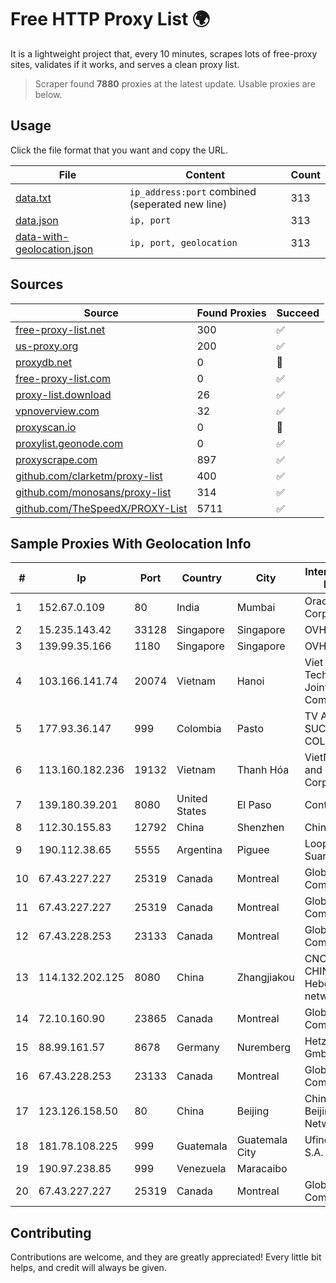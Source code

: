 
# Free HTTP Proxy List 🌍

It is a lightweight project that, every 10 minutes, scrapes lots of free-proxy sites, validates if it works, and serves a clean proxy list.


> Scraper found **7880** proxies at the latest update. Usable proxies are below.

## Usage

Click the file format that you want and copy the URL.


|File|Content|Count|
|----|-------|-----|
|[data.txt](https://raw.githubusercontent.com/themiralay/Proxy-List-World/master/data.txt)|`ip_address:port` combined (seperated new line)|313|
|[data.json](https://raw.githubusercontent.com/themiralay/Proxy-List-World/master/data.json)|`ip, port`|313|
|[data-with-geolocation.json](https://raw.githubusercontent.com/themiralay/Proxy-List-World/master/data-with-geolocation.json)|`ip, port, geolocation`|313|

## Sources

|Source|Found Proxies|Succeed|
|------|-------------|-------|
|[free-proxy-list.net](https://free-proxy-list.net)|300|✅|
|[us-proxy.org](https://www.us-proxy.org)|200|✅|
|[proxydb.net](http://proxydb.net)|0|🚫|
|[free-proxy-list.com](https://free-proxy-list.com/?page=&port=&type%5B%5D=http&type%5B%5D=https&up_time=0&search=Search)|0|✅|
|[proxy-list.download](https://www.proxy-list.download/HTTP)|26|✅|
|[vpnoverview.com](https://vpnoverview.com/privacy/anonymous-browsing/free-proxy-servers)|32|✅|
|[proxyscan.io](https://www.proxyscan.io)|0|🚫|
|[proxylist.geonode.com](https://proxylist.geonode.com/api/proxy-list?limit=300&page=1&sort_by=lastChecked&sort_type=desc&protocols=http,https)|0|✅|
|[proxyscrape.com](https://api.proxyscrape.com/v2/?request=displayproxies&protocol=http&timeout=10000&country=all&ssl=all&anonymity=all)|897|✅|
|[github.com/clarketm/proxy-list](https://raw.githubusercontent.com/clarketm/proxy-list/master/proxy-list-raw.txt)|400|✅|
|[github.com/monosans/proxy-list](https://raw.githubusercontent.com/monosans/proxy-list/main/proxies/http.txt)|314|✅|
|[github.com/TheSpeedX/PROXY-List](https://raw.githubusercontent.com/TheSpeedX/PROXY-List/master/http.txt)|5711|✅|


## Sample Proxies With Geolocation Info

|#|Ip|Port|Country|City|Internet Service Provider|
|-|--|----|-------|----|-------------------------|
|1|152.67.0.109|80|India|Mumbai|Oracle Corporation|
|2|15.235.143.42|33128|Singapore|Singapore|OVH SAS|
|3|139.99.35.166|1180|Singapore|Singapore|OVH SAS|
|4|103.166.141.74|20074|Vietnam|Hanoi|Viet NAM Cloud Technology Joint Stock Company|
|5|177.93.36.147|999|Colombia|Pasto|TV AZTECA SUCURSAL COLOMBIA|
|6|113.160.182.236|19132|Vietnam|Thanh Hóa|VietNam Post and Telecom Corporation|
|7|139.180.39.201|8080|United States|El Paso|Conterra|
|8|112.30.155.83|12792|China|Shenzhen|China Mobile|
|9|190.112.38.65|5555|Argentina|Piguee|Loop Coronel Suarez S.A.|
|10|67.43.227.227|25319|Canada|Montreal|GloboTech Communications|
|11|67.43.227.227|25319|Canada|Montreal|GloboTech Communications|
|12|67.43.228.253|23133|Canada|Montreal|GloboTech Communications|
|13|114.132.202.125|8080|China|Zhangjiakou|CNC Group CHINA169 Hebei Province network|
|14|72.10.160.90|23865|Canada|Montreal|GloboTech Communications|
|15|88.99.161.57|8678|Germany|Nuremberg|Hetzner Online GmbH|
|16|67.43.228.253|23133|Canada|Montreal|GloboTech Communications|
|17|123.126.158.50|80|China|Beijing|China Unicom Beijing Province Network|
|18|181.78.108.225|999|Guatemala|Guatemala City|Ufinet Panama S.A.|
|19|190.97.238.85|999|Venezuela|Maracaibo||
|20|67.43.227.227|25319|Canada|Montreal|GloboTech Communications|



## Contributing

Contributions are welcome, and they are greatly appreciated! Every
little bit helps, and credit will always be given.

